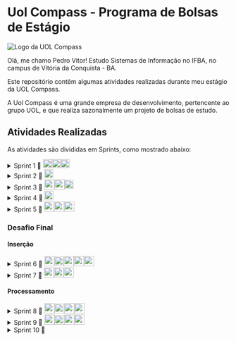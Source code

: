 # Uol Compass - Programa de Bolsas de Estágio

![Logo da UOL Compass](https://upload.wikimedia.org/wikipedia/commons/thumb/f/f3/LogoCompasso-positivo.png/200px-LogoCompasso-positivo.png)

Olá, me chamo Pedro Vitor! Estudo Sistemas de Informação no IFBA, no campus de Vitória da Conquista - BA.

Este repositório contêm algumas atividades realizadas durante meu estágio da UOL Compass.

A Uol Compass é uma grande empresa de desenvolvimento, pertencente ao grupo UOL, e que realiza sazonalmente um projeto de bolsas de estudo.

## Atividades Realizadas

As atividades são divididas em Sprints, como mostrado abaixo:

<details>
<summary> 
    Sprint 1 🔗 
    <div style="display: inline-flex; align-items: center;">
    <img height='20px' src="https://cdn.icon-icons.com/icons2/2107/PNG/512/file_type_vscode_icon_130084.png">
    <img height='20px' src="https://git-scm.com/images/logos/downloads/Git-Icon-1788C.png">
    <img height='20px' src="https://cdn-icons-png.flaticon.com/256/25/25231.png">
    </div>
</summary>

- Aulas sobre Git e GitHub
- Criação do Repositório
- Aulas sobre comandos Linux e [atividade com comandos Linux](sprint1/README.md)

<!--
    .
    ├── readme.md
    ├── sprint1
    │   ├── ecommerce                # Diretório com os arquivos da Sprint 1
    │   │   ├── vendas
    │   │   |   ├── backup           # Diretório com os arquivos de backup
    │   │   |    sprint1.md          # Informações do Exercício
    │   │   |    relatorio_fina.txt  # Compilado dos Relatórios gerados na pasta ./backup
    │   │   ...                      # Demais arquivos do projeto
    └── ...

-->
</details>

<details>
<summary> 
    Sprint 2 🔗 
    <div style="display: inline-flex; align-items: center;">
    <img height='20px' src="https://cdn-icons-png.freepik.com/256/11955/11955289.png?semt=ais_hybrid">
    </div>
</summary>

- Aulas sobre SQL
- Modelos Relacionais(MER) e Modelos Dimensionais
- [Atividades com SQL, Modelagem e Normalização](sprint2/README.md)

</details>

<details>
<summary> 
    Sprint 3 🔗 
    <div style="display: inline-flex; align-items: center;">
    <img height='23px' src="https://www.svgrepo.com/show/376344/python.svg">
    <img height='23px' src="https://pandas.pydata.org/static/img/favicon_white.ico">
    <img height='20px' src="https://seeklogo.com/images/M/matplotlib-logo-7676870AC0-seeklogo.com.png">
    </div>
</summary>

- Aulas sobre Python
- Jupyter Notebook e ambientes Collab com Python
- [Atividades com Pandas e Matplotlib](sprint3/README.md)

</details>

<details>
<summary> 
    Sprint 4 🔗 
    <div style="display: inline-flex; align-items: center;">
    <img height='21px' src="https://www.docker.com/wp-content/uploads/2023/08/logo-dont-stretch.svg">
    </div>
</summary>

- Aulas sobre Docker
- [Atividades com Docker](sprint4/README.md)

</details>

<details>
<summary> 
    Sprint 5 🔗 
    <div style="display: inline-flex; align-items: center;">
    <img height='23px' src="https://www.svgrepo.com/show/376344/python.svg">
    <img height='23px' src="https://encrypted-tbn0.gstatic.com/images?q=tbn:ANd9GcRULf2JOHbvkPux8pEzQrkH70TVSpfgRMzgQA&s">
    <img height='23px' src="https://miro.medium.com/v2/0*YiaJuKj2rG6E3Y3W.png">
    </div>
</summary>

- Introdução a AWS (EC2, S3, IAM, VPC, dentre outros)
- Contato inicial com o exame de certificação AWS Cloud
- [Atividades com EC2, SQL e Boto3(Python)](sprint5/README.md)

</details>

### Desafio Final

#### Inserção

<details>
<summary> 
    Sprint 6 🔗 
    <div style="display: inline-flex; align-items: center;">
    <img height='23px' src="https://www.svgrepo.com/show/376344/python.svg">
    <img height='21px' src="https://www.docker.com/wp-content/uploads/2023/08/logo-dont-stretch.svg">
    <img height='23px' src="https://miro.medium.com/v2/0*YiaJuKj2rG6E3Y3W.png">
    <img height='23px' src="https://encrypted-tbn0.gstatic.com/images?q=tbn:ANd9GcSHeWKPE7mcQbuDRcT7ysG3J-TD7d0EGye59Q&s">
    <img height='23px' src="https://upload.wikimedia.org/wikipedia/commons/thumb/5/5c/Amazon_Lambda_architecture_logo.svg/1200px-Amazon_Lambda_architecture_logo.svg.png">
    </div>

</summary>

- Estudos sobre AWS (S3, Athena, Lambda)
- [Atividades com S3 e Docker](sprint6/README.md)

</details>

<details>
<summary> 
    Sprint 7 🔗 
    <div style="display: inline-flex; align-items: center;">
    <img height='23px' src="https://www.svgrepo.com/show/376344/python.svg">
    <img height='22px' src="https://w7.pngwing.com/pngs/1/687/png-transparent-apache-spark-apache-http-server-scala-apache-software-foundation-data-processing-others-miscellaneous-text-orange.png">
    <img height='23px' src="https://upload.wikimedia.org/wikipedia/commons/thumb/5/5c/Amazon_Lambda_architecture_logo.svg/1200px-Amazon_Lambda_architecture_logo.svg.png">
    </div>

</summary>

- Estudos sobre Apache Spark e aplicações com PySpark
- [Atividades com AWS Lambda e Python](sprint7/README.md)

</details>

#### Processamento

<details>
<summary> 
    Sprint 8 🔗 
    <div style="display: inline-flex; align-items: center;">
    <img height='23px' src="https://www.svgrepo.com/show/376344/python.svg">
    <img height='22px' src="https://w7.pngwing.com/pngs/1/687/png-transparent-apache-spark-apache-http-server-scala-apache-software-foundation-data-processing-others-miscellaneous-text-orange.png">
    <img height='23px' src="https://miro.medium.com/v2/0*YiaJuKj2rG6E3Y3W.png">
    <img height='23px' src="https://encrypted-tbn0.gstatic.com/images?q=tbn:ANd9GcRkPeZrUHS09rT4woxVKYQ63G4lRhR3SzVOoQ&s">
    </div>

</summary>

- Estudos sobre AWS(Glue e Athena) e Apache Spark
- [Atividades com Spark, S3 e Glue](sprint8/README.md)

</details>

<details>

<summary> 
    Sprint 9 🔗 
    <div style="display: inline-flex; align-items: center;">
    <img height='23px' src="https://www.svgrepo.com/show/376344/python.svg">
    <img height='22px' src="https://w7.pngwing.com/pngs/1/687/png-transparent-apache-spark-apache-http-server-scala-apache-software-foundation-data-processing-others-miscellaneous-text-orange.png">
    <img height='23px' src="https://encrypted-tbn0.gstatic.com/images?q=tbn:ANd9GcSHeWKPE7mcQbuDRcT7ysG3J-TD7d0EGye59Q&s">
    <img height='23px' src="https://encrypted-tbn0.gstatic.com/images?q=tbn:ANd9GcRkPeZrUHS09rT4woxVKYQ63G4lRhR3SzVOoQ&s">
    </div>

</summary>

- Realização do Desafio Final
- [Atividades com Spark, Glue e Athena](sprint9/README.md)

</details>

<details>

#### Visualização

<summary> 
    Sprint 10 🔗 
</summary>

- Criação do Dashboard final no AWS Quicksight

</details>
